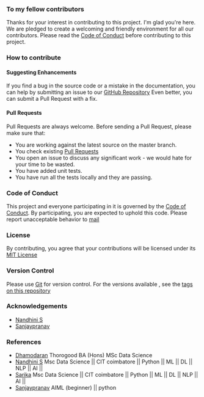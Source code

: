 ### To my fellow contributors 
Thanks for your interest in contributing to this project. I'm glad you're here.
We are pledged to create a welcoming and friendly environment for all our contributors.
Please read the [Code of Conduct]() before contributing to this project.
### How to contribute
#### Suggesting Enhancements
If you find a bug in the source code or a mistake in the documentation, you can help by submitting an issue to our [GitHub Repository](https://github.com/Nandhini25S/Vocably)
Even better, you can submit a Pull Request with a fix.
#### Pull Requests
Pull Requests are always welcome.
Before sending a Pull Request, please make sure that:
- You are working against the latest source on the master branch.
- You check existing [Pull Requests](https://github.com/Nandhini25S/Vocably/pulls)
- You open an issue to discuss any significant work - we would hate for your time to be wasted.
- You have added unit tests.
- You have run all the tests locally and they are passing.

### Code of Conduct
This project and everyone participating in it is governed by the [Code of Conduct](https://github.com/Nandhini25S/Vocably/blob/master/CODE_OF_CONDUCT.md). By participating, you are expected to uphold this code. Please report unacceptable behavior to 
[mail](mailto:sanjaypriya195@gmail.com)

### License
By contributing, you agree that your contributions will be licensed under its [MIT License](https://github.com/Nandhini25S/Vocably/blob/master/LICENSE)

### Version Control
Please use [Git](https://git-scm.com/) for version control. For the versions available
, see the [tags on this repository](https://github.com/Nandhini25S/Vocably/releases)
### Acknowledgements
- [Nandhini S](https://github.com/Nandhini25S)
- [Sanjaypranav](https://twitter.com/sanjaypranav_ai)

### References
- [Dhamodaran](https://www.linkedin.com/in/dhamodaran-babu/) Thorogood BA (Hons) MSc Data Science
- [Nandhini S](https://www.linkedin.com/in/nandhini-s-175655176/)  Msc Data Science || CIT coimbatore || Python || ML || DL || NLP || AI ||
- [Sarika](https://www.linkedin.com/in/sarika-mohanraj-5160131bb/)  Msc Data Science || CIT coimbatore || Python || ML || DL || NLP || AI ||
- [Sanjaypranav](https://www.linkedin.com/in/sanjaypranav-aiml/)  AIML (beginner) || python 
